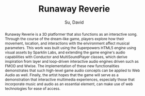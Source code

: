 --- 
title: "Runaway Reverie" 
abstract: "Runaway Reverie is a 3D platformer that also functions as an interactive song. Through the course of the dream-like game, players explore how their movement, location, and interactions with the environment affect musical parameters. This work was built using the Superpowers HTML5 engine using visual assets by Sparklin Labs, and extending the game engine's audio capabilities with Conductor and MultiSoundPlayer classes, which derive inspiration from layer and loop-driven interactive audio engines driven such as FMOD and Wwise. The implementation of these new functionalities demonstrates that such high-level game audio concepts can be applied to Web Audio as well. Finally, the artist hopes that the game will serve as a demonstration that interactive multimedia experiences, especially those that incorporate music and audio as an essential element, can make use of web technologies for ease of access." 
address: "London" 
author: "Su, David"
webAuthor: "David Su" 
booktitle: "Proceedings of the International Web Audio Conference" 
editor: "Thalmann, Florian and Ewert, Sebastian" 
month: "Proceedings of the International Web Audio Conference"
pages: "" 
publisher: "Queen Mary University of London" 
series: "WAC '17"
type: "Artwork"  
year: "2017" 
id: "2017_EA_52" 
tags: year2017
media: none 
pdflink: /_data/papers/pdf/2017/2017_52.pdf
ISSN: 2663-5844
---